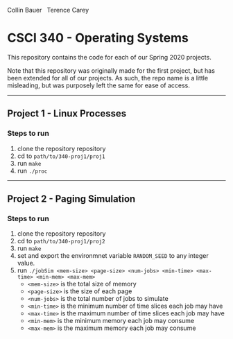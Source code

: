 Collin Bauer &nbsp; Terence Carey

# CSCI 340 - Operating Systems

This repository contains the code for each of our Spring 2020 projects.

Note that this repository was originally made for the first project, but has been extended for all of our projects. As such, the repo name is a little misleading, but was purposely left the same for ease of access.

---

## Project 1 - Linux Processes

### Steps to run
1. clone the repository repository
2. cd to `path/to/340-proj1/proj1`
2. run `make`
3. run `./proc`

---

## Project 2 - Paging Simulation

### Steps to run
1. clone the repository repository
2. cd to `path/to/340-proj1/proj2`
2. run `make`
3. set and export the environmnet variable `RANDOM_SEED` to any integer value.
4. run `./jobSim <mem-size> <page-size> <num-jobs> <min-time> <max-time> <min-mem> <max-mem>`
   - `<mem-size>` is the total size of memory
   - `<page-size>` is the size of each page
   - `<num-jobs>` is the total number of jobs to simulate
   - `<min-time>` is the minimum number of time slices each job may have
   - `<max-time>` is the maximum number of time slices each job may have
   - `<min-mem>` is the minimum memory each job may consume
   - `<max-mem>` is the maximum memory each job may consume
